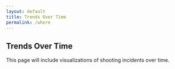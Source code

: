 ```yaml
---
layout: default
title: Trends Over Time
permalink: /where
---
```


## Trends Over Time
This page will include visualizations of shooting incidents over time.

